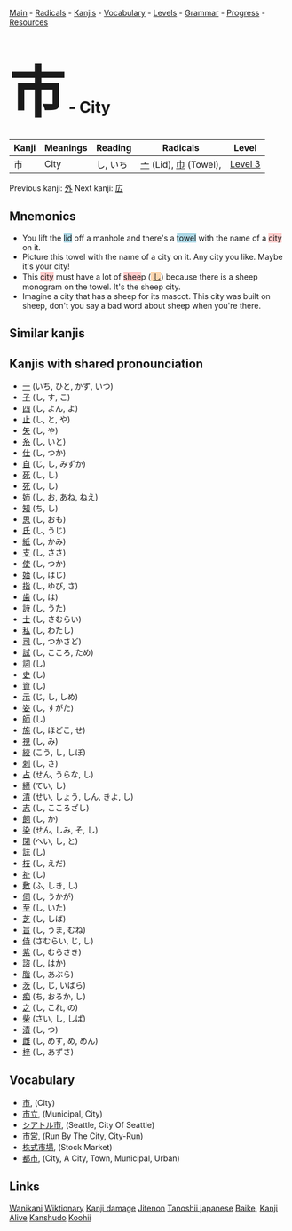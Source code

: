 <style> bigfont {font-size: 100px}</style>
[Main](../README.md) -
[Radicals](../radicals.md) -
[Kanjis](../kanjis.md) -
[Vocabulary](../vocabulary.md) -
[Levels](../levels.md) -
[Grammar](../grammar.md) - 
[Progress](../progress.md) -
[Resources](../resources.md)
# <bigfont> 市</bigfont> - City 

| Kanji | Meanings | Reading | Radicals | Level |
| --- | --- | --- | --- | --- |
| 市 | City | し, いち | [亠](../radicals/亠.md) (Lid), [巾](../radicals/巾.md) (Towel),  | [Level 3](../levels/wk_level3.md) |

Previous kanji: [外](外.md) Next kanji: [広](広.md) 

## Mnemonics
 * You lift the <span style="background-color:#ADD8E6"> lid</span> off a manhole and there's a <span style="background-color:#ADD8E6"> towel</span> with the name of a <span style="background-color:#ffcccb"> city</span> on it.
* Picture this towel with the name of a city on it. Any city you like. Maybe it's your city!
* This <span style="background-color:#ffcccb"> city</span> must have a lot of <span style="background-color:#ffcccb"> shee</span>p (<span style="background-color:#fed8b1"> [し](https://jisho.org/search/し)</span>) because there is a sheep monogram on the towel. It's the sheep city.
* Imagine a city that has a sheep for its mascot. This city was built on sheep, don't you say a bad word about sheep when you're there.


## Similar kanjis
 


## Kanjis with shared pronounciation
 * [一](一.md) (いち, ひと, かず, いつ)
* [子](子.md) (し, す, こ)
* [四](四.md) (し, よん, よ)
* [止](止.md) (し, と, や)
* [矢](矢.md) (し, や)
* [糸](糸.md) (し, いと)
* [仕](仕.md) (し, つか)
* [自](自.md) (じ, し, みずか)
* [死](死.md) (し, し)
* [死](死.md) (し, し)
* [姉](姉.md) (し, お, あね, ねえ)
* [知](知.md) (ち, し)
* [思](思.md) (し, おも)
* [氏](氏.md) (し, うじ)
* [紙](紙.md) (し, かみ)
* [支](支.md) (し, ささ)
* [使](使.md) (し, つか)
* [始](始.md) (し, はじ)
* [指](指.md) (し, ゆび, さ)
* [歯](歯.md) (し, は)
* [詩](詩.md) (し, うた)
* [士](士.md) (し, さむらい)
* [私](私.md) (し, わたし)
* [司](司.md) (し, つかさど)
* [試](試.md) (し, こころ, ため)
* [詞](詞.md) (し)
* [史](史.md) (し)
* [資](資.md) (し)
* [示](示.md) (じ, し, しめ)
* [姿](姿.md) (し, すがた)
* [師](師.md) (し)
* [施](施.md) (し, ほどこ, せ)
* [視](視.md) (し, み)
* [絞](絞.md) (こう, し, しぼ)
* [刺](刺.md) (し, さ)
* [占](占.md) (せん, うらな, し)
* [締](締.md) (てい, し)
* [清](清.md) (せい, しょう, しん, きよ, し)
* [志](志.md) (し, こころざし)
* [飼](飼.md) (し, か)
* [染](染.md) (せん, しみ, そ, し)
* [閉](閉.md) (へい, し, と)
* [誌](誌.md) (し)
* [枝](枝.md) (し, えだ)
* [祉](祉.md) (し)
* [敷](敷.md) (ふ, しき, し)
* [伺](伺.md) (し, うかが)
* [至](至.md) (し, いた)
* [芝](芝.md) (し, しば)
* [旨](旨.md) (し, うま, むね)
* [侍](侍.md) (さむらい, じ, し)
* [紫](紫.md) (し, むらさき)
* [諮](諮.md) (し, はか)
* [脂](脂.md) (し, あぶら)
* [茨](茨.md) (し, じ, いばら)
* [痴](痴.md) (ち, おろか, し)
* [之](之.md) (し, これ, の)
* [柴](柴.md) (さい, し, しば)
* [漬](漬.md) (し, つ)
* [雌](雌.md) (し, めす, め, めん)
* [梓](梓.md) (し, あずさ)



## Vocabulary
 * [市](../vocabulary/市.md), (City)
* [市立](../vocabulary/市.md), (Municipal, City)
* [シアトル市](../vocabulary/市.md), (Seattle, City Of Seattle)
* [市営](../vocabulary/市.md), (Run By The City, City-Run)
* [株式市場](../vocabulary/市.md), (Stock Market)
* [都市](../vocabulary/市.md), (City, A City, Town, Municipal, Urban)




## Links 


[Wanikani](https://www.wanikani.com/kanji/市)
[Wiktionary](https://en.wiktionary.org/wiki/市)
[Kanji damage](http://www.kanjidamage.com/kanji/search?utf8=✓&q=市)
[Jitenon](https://jitenon.com/kanji/市)
[Tanoshii japanese](https://www.tanoshiijapanese.com/dictionary/kanji.cfm?k=市)
[Baike](https://baike.baidu.com/item/市),
[Kanji Alive](https://app.kanjialive.com/市)
[Kanshudo](https://www.kanshudo.com/searchmn?q=市)
[Koohii](https://kanji.koohii.com/study/kanji/市)
